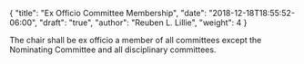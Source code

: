 {
	"title": "Ex Officio Committee Membership",
	"date": "2018-12-18T18:55:52-06:00",
	"draft": "true",
	"author": "Reuben L. Lillie",
	"weight": 4
}

The chair shall be ex officio a member of all committees except the Nominating Committee and all disciplinary committees.
